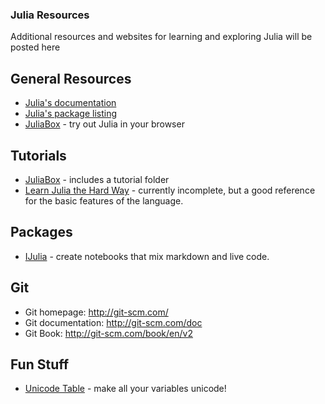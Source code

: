 ### Julia Resources

Additional resources and websites for learning and exploring Julia will be posted here

## General Resources
* [Julia's documentation](http://julia.readthedocs.org/en/release-0.4/)
* [Julia's package listing](http://pkg.julialang.org/)
* [JuliaBox](https://juliabox.org) - try out Julia in your browser


## Tutorials

* [JuliaBox](https://juliabox.org) - includes a tutorial folder
* [Learn Julia the Hard Way](https://github.com/chrisvoncsefalvay/learn-julia-the-hard-way) -
currently incomplete, but a good reference for the basic features of the language.

## Packages

* [IJulia](https://github.com/JuliaLang/IJulia.jl) - create notebooks that mix markdown and live code.

## Git
* Git homepage: http://git-scm.com/
* Git documentation: http://git-scm.com/doc
* Git Book: http://git-scm.com/book/en/v2


## Fun Stuff

* [Unicode Table](http://julia.readthedocs.org/en/latest/manual/unicode-input/) - make all your variables unicode!
